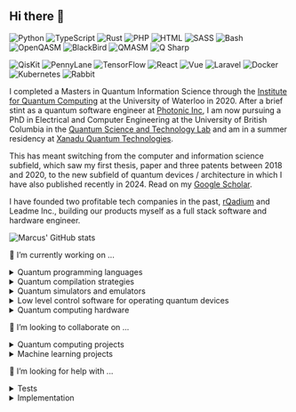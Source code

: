 ## Hi there 👋

<!--
**comp-phys-marc/comp-phys-marc** is a ✨ _special_ ✨ repository because its `README.md` (this file) appears on your GitHub profile.

Here are some ideas to get you started:

- 🔭 I’m currently working on ...
- 🌱 I’m currently learning ...
- 👯 I’m looking to collaborate on ...
- 🤔 I’m looking for help with ...
- 💬 Ask me about ...
- 📫 How to reach me: ...
- 😄 Pronouns: ...
- ⚡ Fun fact: ...
-->
<!-- <img width="1993" height="726" alt="image1-23-2" src="https://github.com/user-attachments/assets/df1342b4-9abc-4aa1-acce-872ca3ac25dd" /> -->
<!-- <img width="1964" height="670" alt="image1-81-4" src="https://github.com/user-attachments/assets/7c498065-4198-47b8-a80a-b9caf65dbd69" /> -->


![Python](https://img.shields.io/badge/python-3670A0?style=flat&logo=python&logoColor=ffdd54)
![TypeScript](https://img.shields.io/badge/typescript-007acc?style=flat&logo=typescript&logoColor=ffffff)
![Rust](https://img.shields.io/badge/rust-ce422b?style=flat&logo=rust&logoColor=000000)
![PHP](https://img.shields.io/badge/php-474a8a?style=flat&logo=php&logoColor=ffffff)
![HTML](https://img.shields.io/badge/html-e34c26?style=flat&logo=html5&logoColor=ffffff)
![SASS](https://img.shields.io/badge/sass-cd6799?style=flat&logo=sass&logoColor=ffffff)
![Bash](https://img.shields.io/badge/GNU%20Bash-4EAA25?style=flat&logo=GNU%20Bash&logoColor=white)
![OpenQASM](https://img.shields.io/badge/openqasm-blue?style=flat)
![BlackBird](https://img.shields.io/badge/blackbird-black?style=flat)
![QMASM](https://img.shields.io/badge/qmasm-555555?style=flat)
![Q Sharp](https://img.shields.io/badge/qsharp-purple?style=flat)

![QisKit](https://img.shields.io/badge/qiskit-black?style=flat&logo=qiskit&logoColor=white)
![PennyLane](https://img.shields.io/badge/pennylane-05B2FF?style=flat)
![TensorFlow](https://img.shields.io/badge/tensorflow-6c6c6c?style=flat&logo=tensorflow&logoColor=FF6F00)
![React](https://img.shields.io/badge/react-555555?style=flat&logo=react&logoColor=61DBFB)
![Vue](https://img.shields.io/badge/Vue.js-35495E?style=flat&logo=vuedotjs&logoColor=4FC08D)
![Laravel](https://img.shields.io/badge/laravel-6c6c6c?style=flat&logo=laravel&logoColor=f05340)
![Docker](https://img.shields.io/badge/docker-0db7ed?style=flat&logo=docker&logoColor=ffffff)
![Kubernetes](https://img.shields.io/badge/kubernetes-blue?style=flat&logo=kubernetes&logoColor=ffffff)
![Rabbit](https://img.shields.io/badge/-rabbitmq-%23FF6600?style=flat&logo=rabbitmq&logoColor=white)

I completed a Masters in Quantum Information Science through the [Institute for Quantum Computing](https://uwaterloo.ca/institute-for-quantum-computing/) at the University of Waterloo in 2020. After a brief stint as a quantum software engineer at [Photonic Inc](https://photonic.com/), I am now pursuing a PhD in Electrical and Computer Engineering at the University of British Columbia in the [Quantum Science and Technology Lab](https://sites.google.com/view/ubcqtl/home) and am in a summer residency at [Xanadu Quantum Technologies](https://www.xanadu.ai/).

This has meant switching from the computer and information science subfield, which saw my first thesis, paper and three patents between 2018 and 2020, to the new subfield of quantum devices / architecture in which I have also published recently in 2024. Read on my [Google Scholar](https://scholar.google.ca/citations?user=XkHhU_0AAAAJ&hl=en).

I have founded two profitable tech companies in the past, [rQadium](https://marcusedwards.me/rqadium/) and Leadme Inc., building our products myself as a full stack software and hardware engineer.

![Marcus' GitHub stats](https://github-readme-stats.vercel.app/api?username=comp-phys-marc&show=reviews,prs_merged&theme=dark)

<!-- <img src="https://github-readme-stats.vercel.app/api/top-langs/?username=comp-phys-marc" /> -->

🔭 I’m currently working on ...
 
<details>
<summary>Quantum programming languages</summary>
<br>
    
  - [OpenQASM](https://openqasm.com/): ([parser](https://github.com/comp-phys-marc/qasm-ts) in TypeScript: ![NPM Downloads](https://img.shields.io/npm/dy/qasm-ts)) ([interpreter](https://github.com/PennyLaneAI/pennylane/blob/master/pennylane/io/qasm_interpreter.py) in Python: ![PyPI - Downloads](https://img.shields.io/pypi/dw/pennylane))
   
  - [BlackBird](https://strawberryfields.ai/photonics/demos/run_blackbird.html): ([parser](https://github.com/comp-phys-marc/blackbird-ts) in TypeScript: ![NPM Downloads](https://img.shields.io/npm/dy/blackbird-ts)) ([visualizer](https://github.com/XanaduAI/strawberryfields/blob/master/strawberryfields/circuitdrawer.py) in Python: ![PyPI - Downloads](https://img.shields.io/pypi/dw/strawberryfields))

  - [Q#](https://learn.microsoft.com/en-us/azure/quantum/qsharp-overview): ([parser](https://github.com/comp-phys-marc/q-sharp-ts) in TypeScript ![NPM Downloads](https://img.shields.io/npm/dy/q-sharp-ts))

  - [QMASM](https://github.com/lanl/qmasm): ([parser](https://github.com/comp-phys-marc/qmasm-ts) in TypeScript ![NPM Downloads](https://img.shields.io/npm/dy/qmasm-ts))

  - Part of a [web-first compile toolchain](https://www.researchgate.net/publication/391803478_A_Web_Based_Compile_Toolchain_for_Quantum_Programming_Languages) (that runs [here](https://github.com/comp-phys-marc/distributed-emulator)), available on [npm](https://www.npmjs.com/~marcusedwards).

<!-- ![GitHub Downloads (all assets, all releases)](https://img.shields.io/github/downloads/PennyLaneAI/pennylane/total). -->
</details>

<details>
<summary>Quantum compilation strategies</summary>
<br>

  -  [compiling Shor's algorithm](https://github.com/comp-phys-marc/compiling-shor) to Clifford+T
  -  [this project](https://github.com/comp-phys-marc/quantum_channel_characterization) using deep learning
  -  [this experiment](https://github.com/comp-phys-marc/circuit-parsers) using quantum circuit image recognition
  -  [these](https://github.com/PennyLaneAI/pennylane/pull/7779) quantum circuit decompositions
  -  [these](https://github.com/PennyLaneAI/pennylane/pull/7908) more complex quantum circuit decompositions
  -  [this](https://github.com/PennyLaneAI/pennylane/pull/7748) compiler pass
  -  a [strategy](https://uwspace.uwaterloo.ca/items/217087f7-8443-4ebd-8299-bba947a552c0) for lowering WebAssembly to QUBOs for D-Wave.
</details>

<details>
<summary>Quantum simulators and emulators</summary>
<br>
    
  - this [Python based simulator](https://github.com/comp-phys-marc/qeelib)
    - a linear-algebra free implementation on [this branch](https://github.com/comp-phys-marc/qeelib)
    - usual LA approach [here](https://github.com/comp-phys-marc/qeelib/tree/vectorize)
  - this [Rust based simulator](https://github.com/comp-phys-marc/qeelibrs)
  - this [hardware emulator](https://arxiv.org/abs/2302.00821).
</details>

<details>
<summary>Low level control software for operating quantum devices</summary>
<br>
    
  - this [framework](https://github.com/Quantum-Science-and-Technology-Lab/labber-wrapper) built on KeySight's stack
</details>
<details>
<summary>Quantum computing hardware</summary>
<br>  
    
  - my [PCB carrier](https://github.com/comp-phys-marc/carrier_PCB) for quantum processors
  - actual quantum processors
</details>

👯 I’m looking to collaborate on ...

<details>
<summary>Quantum computing projects</summary>
<br>  
    
  - Especially open source! A success story is my recent collaboration with [@seankim658](https://github.com/seankim658) on updating [QASM-TS](https://github.com/comp-phys-marc/qasm-ts) to a new vresion supporting the full OpenQASM 3.0 spec. It is now in the hands of hundreds of users.
</details>

<details>
<summary>Machine learning projects</summary>
<br>  
    
  - Like [this project](https://patents.google.com/patent/US20210303973A1/en) where we designed convolutional neural networks that generated web UIs before it was cool (before Chat GPT existed).
</details>

🤔 I’m looking for help with ...

<details>
<summary>Tests</summary>
<br>  
    
  - For the Q\# parser in [this great first issue](https://github.com/comp-phys-marc/q-sharp-ts/issues/1).
</details>

<details>
<summary>Implementation</summary>
<br>  
    
  - More compiler features in [this more advanced issue](https://github.com/comp-phys-marc/q-sharp-ts/issues/2).
</details>

<!--
:dollar: Donate ...

  If you use or benefit from my any of my ongoing unremunerated open source work, consider donating me a coffee on [Ko-Fi](https://ko-fi.com/marcusedwards).
-->
